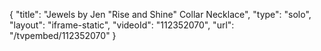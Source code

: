 {
    "title": "Jewels by Jen \"Rise and Shine\" Collar Necklace",
    "type": "solo",
    "layout": "iframe-static",
    "videoId": "112352070",
    "url": "\/tvpembed\/112352070"
}